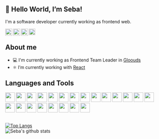 ## 👋 Hello World, I’m Seba!
I'm a software developer currently working as frontend web.

<a href="https://www.linkedin.com/in/romero-seba/">
<img align="left" alt="Sebastian Romero LinkedIn" width="22px" src="https://icongr.am/simple/linkedin.svg?size=128&color=70c8ff&colored=false" />
</a>
<a href="https://www.instagram.com/sebandromero/">
<img align="left" alt="Sebastian Romero Instagram" width="22px" src="https://icongr.am/simple/instagram.svg?size=128&color=70c8ff&colored=false" />
</a>
<a href="mailto:romeroseba95@gmail.com">
<img align="left" alt="Sebastian Romero Gmail" width="22px" src="https://icongr.am/simple/gmail.svg?size=128&color=70c8ff&colored=false" />
</a>
<a href="https://discord.com/invite/SebaRomero#5023">
<img align="left" alt="Sebastian Romero Discord" width="20px" src="https://icongr.am/simple/discord.svg?size=128&color=70c8ff&colored=false" />
</a>

<br/>

## About me
- 💻 I'm currently working as Frontend Team Leader in [Gloouds](https://www.gloouds.com/)
- ⚛️ I’m currently working with [React](https://reactjs.org/)

## Languages and Tools
<div display="flex">
  <img height="30" src="https://img.shields.io/badge/CSS3-1572B6?style=for-the-badge&logo=css3&logoColor=white">
  <img height="30" src="https://img.shields.io/badge/Chart.js-FF6384?style=for-the-badge&logo=chartdotjs&logoColor=white">
  <img height="30" src="https://img.shields.io/badge/eslint-3A33D1?style=for-the-badge&logo=eslint&logoColor=white">
  <img height="30" src="https://img.shields.io/badge/GIT-E44C30?style=for-the-badge&logo=git&logoColor=white">
  <img height="30" src="https://img.shields.io/badge/HTML5-E34F26?style=for-the-badge&logo=html5&logoColor=white">
  <img height="30" src="https://img.shields.io/badge/JavaScript-323330?style=for-the-badge&logo=javascript&logoColor=F7DF1E">
  <img height="30" src="https://img.shields.io/badge/Jest-C21325?style=for-the-badge&logo=jest&logoColor=white">
  <img height="30" src="https://img.shields.io/badge/Material%20UI-007FFF?style=for-the-badge&logo=mui&logoColor=white">
  <img height="30" src="https://img.shields.io/badge/next.js-000000?style=for-the-badge&logo=nextdotjs&logoColor=white">
  <img height="30" src="https://img.shields.io/badge/npm-CB3837?style=for-the-badge&logo=npm&logoColor=white">
  <img height="30" src="https://img.shields.io/badge/Postman-FF6C37?style=for-the-badge&logo=Postman&logoColor=white">
  <img height="30" src="https://img.shields.io/badge/prettier-1A2C34?style=for-the-badge&logo=prettier&logoColor=F7BA3E">
  <img height="30" src="https://img.shields.io/badge/React-20232A?style=for-the-badge&logo=react&logoColor=61DAFB">
  <img height="30" src="https://img.shields.io/badge/React_Router-CA4245?style=for-the-badge&logo=react-router&logoColor=white">
  <img height="30" src="https://img.shields.io/badge/Redux-593D88?style=for-the-badge&logo=redux&logoColor=white">
  <img height="30" src="https://img.shields.io/badge/Sass-CC6699?style=for-the-badge&logo=sass&logoColor=white">
  <img height="30" src="https://img.shields.io/badge/storybook-FF4785?style=for-the-badge&logo=storybook&logoColor=white">
  <img height="30" src="https://img.shields.io/badge/styled--components-DB7093?style=for-the-badge&logo=styled-components&logoColor=white">
  <img height="30" src="https://img.shields.io/badge/TypeScript-007ACC?style=for-the-badge&logo=typescript&logoColor=white">
  <img height="30" src="https://img.shields.io/badge/Ubuntu-E95420?style=for-the-badge&logo=ubuntu&logoColor=white">
  <img height="30" src="https://img.shields.io/badge/Vite-B73BFE?style=for-the-badge&logo=vite&logoColor=FFD62E">
  <img height="30" src="https://img.shields.io/badge/VSCode-0078D4?style=for-the-badge&logo=visual%20studio%20code&logoColor=white">
</div>

##
[![Top Langs](https://github-readme-stats.vercel.app/api/top-langs/?username=anuraghazra&layout=compact)](https://github.com/anuraghazra/github-readme-stats)
<br/>
![Seba's github stats](https://github-readme-stats.vercel.app/api?username=sebaromero&show_icons=true&hide_border=true)

